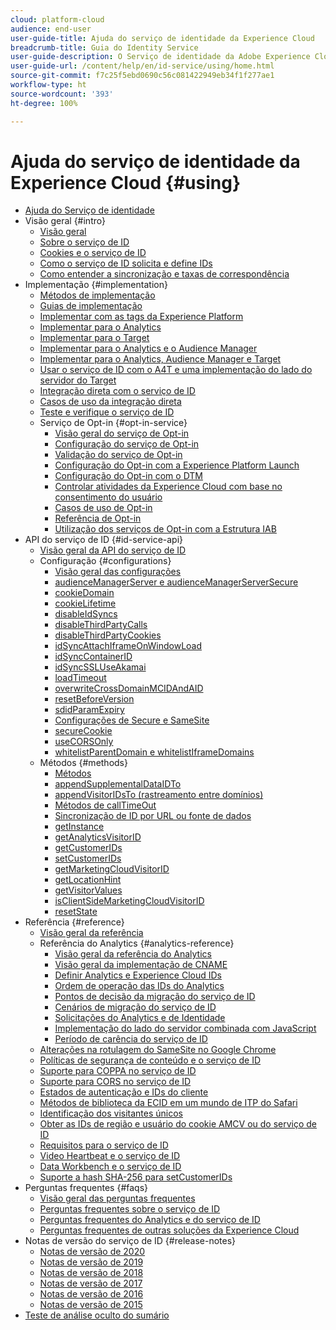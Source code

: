 ```yaml
---
cloud: platform-cloud
audience: end-user
user-guide-title: Ajuda do serviço de identidade da Experience Cloud
breadcrumb-title: Guia do Identity Service
user-guide-description: O Serviço de identidade da Adobe Experience Cloud fornece uma ID contínua e universal que identifica seus visitantes em todas as soluções da Experience Cloud. Ele ajuda a substituir o código de geração de ID herdado para soluções e serviços da Experience Cloud.
user-guide-url: /content/help/en/id-service/using/home.html
source-git-commit: f7c25f5ebd0690c56c081422949eb34f1f277ae1
workflow-type: ht
source-wordcount: '393'
ht-degree: 100%

---
```



# Ajuda do serviço de identidade da Experience Cloud {#using}

+ [Ajuda do Serviço de identidade](home.md)
+ Visão geral {#intro}
   + [Visão geral](introduction/overview.md)
   + [Sobre o serviço de ID](introduction/about-id-service.md)
   + [Cookies e o serviço de ID](introduction/cookies.md)
   + [Como o serviço de ID solicita e define IDs](introduction/id-request.md)
   + [Como entender a sincronização e taxas de correspondência](introduction/match-rates.md)
+ Implementação {#implementation}
   + [Métodos de implementação](implementation-guides/implementation-methods.md)
   + [Guias de implementação](implementation-guides/implementation-guides.md)
   + [Implementar com as tags da Experience Platform](implementation-guides/ecid-implement-with-launch.md)
   + [Implementar para o Analytics](implementation-guides/setup-analytics.md)
   + [Implementar para o Target](implementation-guides/setup-target.md)
   + [Implementar para o Analytics e o Audience Manager](implementation-guides/setup-aam-analytics.md)
   + [Implementar para o Analytics, Audience Manager e Target](implementation-guides/setup-aam-analytics-target.md)
   + [Usar o serviço de ID com o A4T e uma implementação do lado do servidor do Target](implementation-guides/ecid-a4t-target.md)
   + [Integração direta com o serviço de ID](implementation-guides/direct-integration.md)
   + [Casos de uso da integração direta](implementation-guides/direct-integration-examples.md)
   + [Teste e verifique o serviço de ID](implementation-guides/test-verify.md)
   + Serviço de Opt-in {#opt-in-service}
      + [Visão geral do serviço de Opt-in](implementation-guides/opt-in-service/optin-overview.md)
      + [Configuração do serviço de Opt-in](implementation-guides/opt-in-service/getting-started.md)
      + [Validação do serviço de Opt-in](implementation-guides/opt-in-service/testing-optin-and-iab-plugin.md)
      + [Configuração do Opt-in com a Experience Platform Launch](implementation-guides/opt-in-service/launch.md)
      + [Configuração do Opt-in com o DTM](implementation-guides/opt-in-service/optin-dtm.md)
      + [Controlar atividades da Experience Cloud com base no consentimento do usuário](implementation-guides/opt-in-service/use-opt-in-to-control-experience-cloud-activities-based-on-user-consent.md)
      + [Casos de uso de Opt-in](implementation-guides/opt-in-service/use-cases.md)
      + [Referência de Opt-in](implementation-guides/opt-in-service/api.md)
      + [Utilização dos serviços de Opt-in com a Estrutura IAB](implementation-guides/opt-in-service/iab.md)
+ API do serviço de ID {#id-service-api}
   + [Visão geral da API do serviço de ID](library/library.md)
   + Configuração {#configurations}
      + [Visão geral das configurações](library/function-vars/function-vars.md)
      + [audienceManagerServer e audienceManagerServerSecure](library/function-vars/subdomain-config.md)
      + [cookieDomain](library/function-vars/cookiedomain.md)
      + [cookieLifetime](library/function-vars/cookielifetime.md)
      + [disableIdSyncs](library/function-vars/disableidsync.md)
      + [disableThirdPartyCalls](library/function-vars/disablethirdpartycalls.md)
      + [disableThirdPartyCookies](library/function-vars/disable-cookies.md)
      + [idSyncAttachIframeOnWindowLoad](library/function-vars/idsyncattachiframeonwindowload.md)
      + [idSyncContainerID](library/function-vars/idsyncontainerid.md)
      + [idSyncSSLUseAkamai](library/function-vars/idsyncssluseakamai.md)
      + [loadTimeout](library/function-vars/loadtimeout.md)
      + [overwriteCrossDomainMCIDAndAID](library/function-vars/overwrite-visitor-id.md)
      + [resetBeforeVersion](library/function-vars/resetbeforeversion.md)
      + [sdidParamExpiry](library/function-vars/sdidparamexpiry.md)
      + [Configurações de Secure e SameSite](library/function-vars/secure-samesite-config.md)
      + [secureCookie](library/function-vars/securecookie.md)
      + [useCORSOnly](library/function-vars/use-cors-only.md)
      + [whitelistParentDomain e whitelistIframeDomains](library/function-vars/whitelistdomain.md)
   + Métodos {#methods}
      + [Métodos](library/get-set/get-set.md)
      + [appendSupplementalDataIDTo](library/get-set/appendsupplementaldataidto.md)
      + [appendVisitorIDsTo (rastreamento entre domínios)](library/get-set/appendvisitorid.md)
      + [Métodos de callTimeOut](library/get-set/timeout-functions.md)
      + [Sincronização de ID por URL ou fonte de dados](library/get-set/idsync.md)
      + [getInstance](library/get-set/getinstance.md)
      + [getAnalyticsVisitorID](library/get-set/getanalyticsvisitorid.md)
      + [getCustomerIDs](library/get-set/getcustomerids.md)
      + [setCustomerIDs](library/get-set/setcustomerids.md)
      + [getMarketingCloudVisitorID](library/get-set/getmcvid.md)
      + [getLocationHint](library/get-set/getlocationhint.md)
      + [getVisitorValues](library/get-set/getvisitorvalues.md)
      + [isClientSideMarketingCloudVisitorID](library/get-set/client-side-id.md)
      + [resetState](library/get-set/resetstate.md)
+ Referência {#reference}
   + [Visão geral da referência](reference/reference.md)
   + Referência do Analytics {#analytics-reference}
      + [Visão geral da referência do Analytics](reference/analytics-reference/analytics-reference.md)
      + [Visão geral da implementação de CNAME](reference/analytics-reference/cname.md)
      + [Definir Analytics e Experience Cloud IDs](reference/analytics-reference/analytics-ids.md)
      + [Ordem de operação das IDs do Analytics](reference/analytics-reference/analytics-order-of-operations.md)
      + [Pontos de decisão da migração do serviço de ID](reference/analytics-reference/migration-decisions.md)
      + [Cenários de migração do serviço de ID](reference/analytics-reference/migration-scenarios.md)
      + [Solicitações do Analytics e de Identidade](reference/analytics-reference/legacy-analytics.md)
      + [Implementação do lado do servidor combinada com JavaScript](reference/analytics-reference/server-side.md)
      + [Período de carência do serviço de ID](reference/analytics-reference/grace-period.md)
   + [Alterações na rotulagem do SameSite no Google Chrome](reference/chrome-samesite-labelling.md)
   + [Políticas de segurança de conteúdo e o serviço de ID](reference/csp.md)
   + [Suporte para COPPA no serviço de ID](reference/coppa.md)
   + [Suporte para CORS no serviço de ID](reference/cors.md)
   + [Estados de autenticação e IDs do cliente](reference/authenticated-state.md)
   + [Métodos de biblioteca da ECID em um mundo de ITP do Safari](reference/ecid-library-methods.md)
   + [Identificação dos visitantes únicos](reference/unique-vis-method.md)
   + [Obter as IDs de região e usuário do cookie AMCV ou do serviço de ID](reference/regions.md)
   + [Requisitos para o serviço de ID](reference/requirements.md)
   + [Video Heartbeat e o serviço de ID](reference/heartbeat.md)
   + [Data Workbench e o serviço de ID](reference/dwb.md)
   + [Suporte a hash SHA-256 para setCustomerIDs](reference/hashing-support.md)
+ Perguntas frequentes {#faqs}
   + [Visão geral das perguntas frequentes](faq-intro/faq-intro.md)
   + [Perguntas frequentes sobre o serviço de ID](faq-intro/faq.md)
   + [Perguntas frequentes do Analytics e do serviço de ID](faq-intro/analytics-faq.md)
   + [Perguntas frequentes de outras soluções da Experience Cloud](faq-intro/other-faq.md)
+ Notas de versão do serviço de ID {#release-notes}
   + [Notas de versão de 2020](release-notes/release-notes.md)
   + [Notas de versão de 2019](release-notes/notes-2019.md)
   + [Notas de versão de 2018](release-notes/notes-2018.md)
   + [Notas de versão de 2017](release-notes/notes-2017.md)
   + [Notas de versão de 2016](release-notes/notes-2016.md)
   + [Notas de versão de 2015](release-notes/notes-2015.md)
+ [Teste de análise oculto do sumário](analytics-test-file-hidetoc.md)
